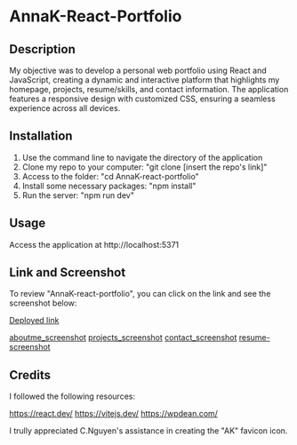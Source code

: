 # AnnaK-React-Portfolio

## Description

My objective was to develop a personal web portfolio using React and JavaScript, creating a dynamic and interactive platform that highlights my homepage, projects, resume/skills, and contact information. The application features a responsive design with customized CSS, ensuring a seamless experience across all devices.

## Installation

1. Use the command line to navigate the directory of the application
2. Clone my repo to your computer: "git clone [insert the repo's link]"
3. Access to the folder: "cd AnnaK-react-portfolio"
4. Install some necessary packages: "npm install"
5. Run the server: "npm run dev"

## Usage

Access the application at http://localhost:5371

## Link and Screenshot 

To review "AnnaK-react-portfolio", you can click on the link and see the screenshot below:

[Deployed link](https://golden-griffin-9d8d6f.netlify.app/) 

[aboutme_screenshot](./src/assets/appScreenshots/aboutme.png)
[projects_screenshot](./src/assets/appScreenshots/projects.png)
[contact_screenshot](./src/assets/appScreenshots/contact.png)
[resume-screenshot](./src/assets/appScreenshots/resume.png)

## Credits

I followed the following resources:

https://react.dev/
https://vitejs.dev/
https://wpdean.com/

I trully appreciated C.Nguyen's assistance in creating the "AK" favicon icon.

